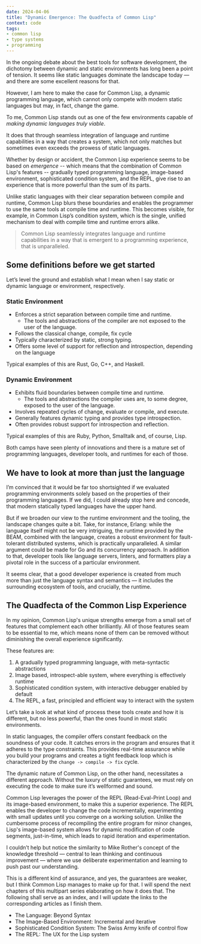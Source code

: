 ```yaml
---
date: 2024-04-06
title: "Dynamic Emergence: The Quadfecta of Common Lisp"
context: code
tags:
- common lisp
- type systems
- programming
---
```


In the ongoing debate about the best tools for software development, the dichotomy between dynamic and static environments has long been a point of tension. It seems like static languages  dominate the landscape today —  and there are some excellent reasons for that. 

However, I am here to make the case for Common Lisp, a dynamic programming language, which cannot only compete with modern static languages but may, in fact, change the game. 

To me, Common Lisp stands out as one of the few environments capable of *making dynamic languages truly viable*. 

It does that through seamless integration of language and runtime capabilities in a way that creates a system, which not only matches but sometimes even exceeds the prowess of static languages. 

Whether by design or accident, the Common Lisp experience seems to be based on *emergence* -- which means that the combination of Common Lisp's features -- gradually typed programming language, image-based environment, sophisticated condition system, and the REPL, give rise to an experience that is more powerful than the sum of its parts. 

Unlike static languages with their clear separation between compile and runtime, Common Lisp blurs these boundaries and enables the programmer to use the same tools at compile time and runtime. This becomes visible, for example, in Common Lisp’s condition system, which is the single, unified mechanism to deal with compile time and runtime errors alike. 

> Common Lisp seamlessly integrates language and runtime capabilities in a way that is emergent to a programming experience, that is unparalleled.

## Some definitions before we get started
Let’s level the ground and establish what I mean when I say static or dynamic language or environment, respectively.

### Static Environment

* Enforces a strict separation between compile time and runtime. 
	* The tools and abstractions of the compiler are not exposed to the user of the language.
* Follows the classical change, compile, fix cycle
* Typically characterized by static, strong typing.
* Offers some level of support for reflection and introspection, depending on the language 

Typical examples of this are Rust, Go, C++, and Haskell.

### Dynamic Environment

* Exhibits fluid boundaries between compile time and runtime. 
	* The tools and abstractions the compiler uses are, to some degree, exposed to the user of the language.
* Involves repeated cycles of change, evaluate or compile, and execute.
* Generally features dynamic typing and provides type introspection.
* Often provides robust support for introspection and reflection.

Typical examples of this are Ruby, Python, Smalltalk and, of course, Lisp.

Both camps have seen plenty of innovations and there is a mature set of programming languages, developer tools, and runtimes for each of those.

## We have to look at more than just the language

I’m convinced that it would be far too shortsighted if we evaluated programming environments solely based on the properties of their programming languages. If we did, I could already stop here and concede, that modern statically typed languages have the upper hand. 

But if we broaden our view to the runtime environment and the tooling, the landscape changes quite a bit.  Take, for instance, Erlang: while the language itself might not be very intriguing, the runtime provided by the BEAM, combined with the language, creates a robust environment for fault-tolerant distributed systems, which is practically unparalleled. A similar argument could be made for Go and its concurrency approach. In addition to that, developer tools like language servers, linters, and formatters play a pivotal role in the success of a particular environment.

It seems clear, that a good developer experience is created from much more than just the language syntax and semantics — it includes the surrounding ecosystem of tools, and crucially, the runtime. 

## The Quadfecta of the Common Lisp Experience

In my opinion, Common Lisp's unique strengths emerge from a small set of features that complement each other brilliantly. All of those features seam to be essential to me, which means none of them can be removed without diminishing the overall experience significantly. 

These features are:
1. A gradually typed programming language, with meta-syntactic abstractions
2. Image based, introspect-able system, where everything is effectively runtime
3. Sophisticated condition system, with interactive debugger enabled by default 
4. The REPL, a fast, principled and efficient way to interact with the system 

Let’s take a look at what kind of process these tools create and how it is different, but no less powerful, than the ones found in most static environments.

In static languages, the compiler offers constant feedback on the soundness of your code. It catches errors in the program and ensures that it adheres to the type constraints. This provides real-time assurance while you build your programs and creates a tight feedback loop which is characterized by the `change -> compile -> fix` cycle. 

The dynamic nature of Common Lisp, on the other hand, necessitates a different approach. Without the luxury of static guarantees, we must rely on executing the code to make sure it’s wellformed and sound.

Common Lisp leverages the power of the REPL (Read-Eval-Print Loop) and its image-based environment, to make this a superior experience.  The REPL enables the developer to change the code incrementally, experimenting with small updates until you converge on a working solution. Unlike the cumbersome process of recompiling the entire program for minor changes, Lisp's image-based system allows for dynamic modification of code segments, just-in-time, which leads to rapid iteration and experimentation.

I couldn’t help but notice the similarity to Mike Rother's concept of the knowledge threshold — central to lean thinking and continuous improvement — where we use deliberate experimentation and learning to push past our understanding. 

This is a different kind of assurance, and yes, the guarantees are weaker, but I think Common Lisp manages to make up for that. I will spend the next chapters of this multipart series elaborating on how it does that. The following shall serve as an index, and I will update the links to the corresponding articles as I finish them.  

* The Language: Beyond Syntax
* The Image-Based Environment: Incremental and iterative
* Sophisticated Condition System: The Swiss Army knife of control flow 
* The REPL: The UX for the Lisp system 

